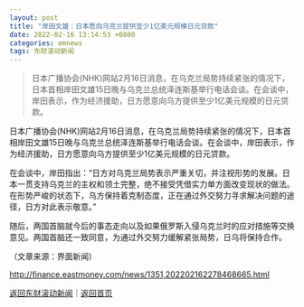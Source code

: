 ```yaml
---
layout: post
title: "岸田文雄：日本愿向乌克兰提供至少1亿美元规模日元贷款"
date: 2022-02-16 13:14:53 +0800
categories: emnews
tags: 东财滚动新闻
---
```

> 日本广播协会(NHK)网站2月16日消息，在乌克兰局势持续紧张的情况下，日本首相岸田文雄15日晚与乌克兰总统泽连斯基举行电话会谈。在会谈中，岸田表示，作为经济援助，日方愿意向乌方提供至少1亿美元规模的日元贷款。

<p>日本广播协会(NHK)网站2月16日消息，在乌克兰局势持续紧张的情况下，日本首相岸田文雄15日晚与乌克兰总统泽连斯基举行电话会谈。在会谈中，岸田表示，作为经济援助，日方愿意向乌方提供至少1亿美元规模的日元贷款。</p>
 <p>在会谈中，岸田指出：“日方对乌克兰局势表示严重关切，并注视形势的发展。日本一贯支持乌克兰的主权和领土完整，绝不接受凭借实力单方面改变现状的做法。在形势严峻的状态下，乌方保持着克制态度，正在通过外交努力寻求解决问题的途径，日方对此表示敬意。”</p>
 <p>随后，两国首脑就今后的事态走向以及如果俄罗斯入侵乌克兰时的应对措施等交换意见。两国首脑还一致同意，为通过外交努力缓解紧张局势，日乌将保持合作。</p><p class="em_media">（文章来源：界面新闻）</p>

<http://finance.eastmoney.com/news/1351,202202162278468665.html>

[返回东财滚动新闻](//finews.withounder.com/emnews/)｜[返回首页](//finews.withounder.com/)